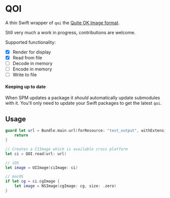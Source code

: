 # QOI

A thin Swift wrapper of `qoi` the [Quite OK Image format](https://github.com/phoboslab/qoi). 

Still very much a work in progress, contributions are welcome.

Supported functionality:
- [x] Render for display
- [x] Read from file
- [ ] Decode in memory
- [ ] Encode in memory
- [ ] Write to file  

#### Keeping up to date

When SPM updates a package it _should_ automatically update submodules with it. You'll only need to update your Swift packages to get the latest `qoi`. 

## Usage

```swift
guard let url = Bundle.main.url(forResource: "test_output", withExtension: "qoi") else {
    return
}

// Creates a CIImage which is available cross platform
let ci = QOI.read(url: url) 

// iOS  
let image = UIImage(ciImage: ci)

// macOS 
if let cg = ci.cgImage {
    let image = NSImage(cgImage: cg, size: .zero)
}
```
